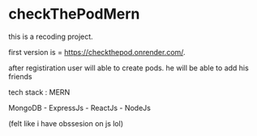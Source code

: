 # checkThePodMern

this is a recoding project.

first version is = https://checkthepod.onrender.com/.

after registiration user will able to create pods. he will be able to add his friends

tech stack : MERN

MongoDB - ExpressJs - ReactJs - NodeJs

(felt like i have obssesion on js lol)
